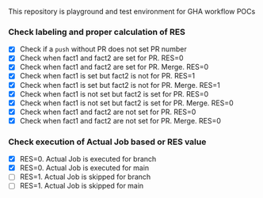 This repository is playground and test environment for GHA workflow POCs

### Check labeling and proper calculation of RES
- [x] Check if a `push` without PR does not set PR number
- [x] Check when fact1 and fact2 are set for PR. RES=0
- [x] Check when fact1 and fact2 are set for PR. Merge. RES=0
- [x] Check when fact1 is set but fact2 is not for PR. RES=1
- [x] Check when fact1 is set but fact2 is not for PR. Merge. RES=1
- [x] Check when fact1 is not set but fact2 is set for PR. RES=0
- [x] Check when fact1 is not set but fact2 is set for PR. Merge. RES=0
- [x] Check when fact1 and fact2 are not set for PR. RES=0
- [x] Check when fact1 and fact2 are not set for PR. Merge. RES=0

### Check execution of Actual Job based or RES value
- [x] RES=0. Actual Job is executed for branch 
- [x] RES=0. Actual Job is executed for main
- [ ] RES=1. Actual Job is skipped for branch 
- [ ] RES=1. Actual Job is skipped for main